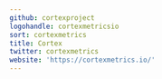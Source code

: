 ```yaml
---
github: cortexproject
logohandle: cortexmetricsio
sort: cortexmetrics
title: Cortex
twitter: cortexmetrics
website: 'https://cortexmetrics.io/'
---
```

